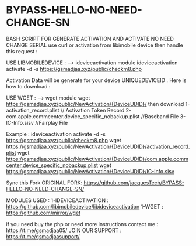 # BYPASS-HELLO-NO-NEED-CHANGE-SN
BASH SCRIPT FOR GENERATE ACTIVATION AND ACTIVATE NO NEED CHANGE SERIAL
use curl or activation from libimobile device then handle this request :

USE LIBMOBILEDEVICE : --> ideviceactivation module
ideviceactivation activate -d -s https://gsmadjaa.xyz/public/checkm8.php

Activation Data will be generate for your device UNIQUEDEVICEID . Here is how to download :

USE WGET : --> wget module
wget https://gsmadjaa.xyz/public/NewActivation/{DeviceUDID}/
then download 
1-activation_record.plist // Activation Token Record
2-com.apple.commcenter.device_specific_nobackup.plist //Baseband File
3-IC-Info.sisv //Fairplay File

Example :
ideviceactivation activate -d -s https://gsmadjaa.xyz/public/checkm8.php
wget https://gsmadjaa.xyz/public/NewActivation/{DeviceUDID}/activation_record.plist
wget https://gsmadjaa.xyz/public/NewActivation/{DeviceUDID}/com.apple.commcenter.device_specific_nobackup.plist
wget https://gsmadjaa.xyz/public/NewActivation/{DeviceUDID}/IC-Info.sisv

Sync this Fork 
ORIGINAL FORK: https://github.com/jacquesTech/BYPASS-HELLO-NO-NEED-CHANGE-SN/

MODULES USED : 
1-IDEVICEACTIVATION : https://github.com/libimobiledevice/libideviceactivation
1-WGET : https://github.com/mirror/wget


if you need buy the php or need more instructions contact me : https://t.me/gsmadjaa05/
JOIN OUR SUPPORT : https://t.me/gsmadjaasupport/
